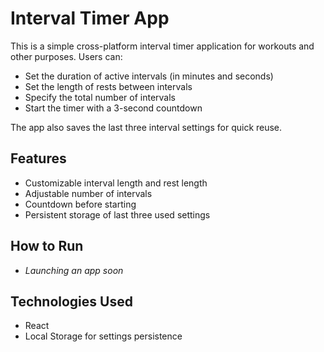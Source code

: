 # Interval Timer App

This is a simple cross-platform interval timer application for workouts and other purposes. Users can:
- Set the duration of active intervals (in minutes and seconds)
- Set the length of rests between intervals
- Specify the total number of intervals
- Start the timer with a 3-second countdown

The app also saves the last three interval settings for quick reuse.

## Features
- Customizable interval length and rest length
- Adjustable number of intervals
- Countdown before starting
- Persistent storage of last three used settings

## How to Run
- *Launching an app soon*

## Technologies Used
- React
- Local Storage for settings persistence